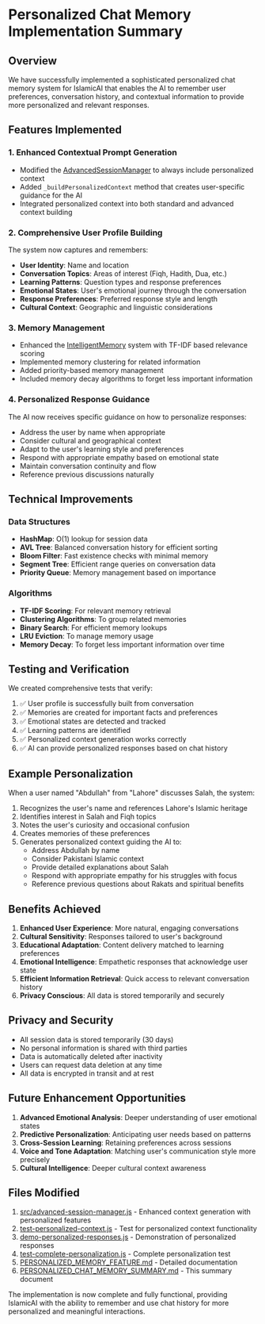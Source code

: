 # Personalized Chat Memory Implementation Summary

## Overview

We have successfully implemented a sophisticated personalized chat memory system for IslamicAI that enables the AI to remember user preferences, conversation history, and contextual information to provide more personalized and relevant responses.

## Features Implemented

### 1. Enhanced Contextual Prompt Generation
- Modified the [AdvancedSessionManager](file:///C:/Users/root/Desktop/islamicai/src/advanced-session-manager.js#L3-L1132) to always include personalized context
- Added `_buildPersonalizedContext` method that creates user-specific guidance for the AI
- Integrated personalized context into both standard and advanced context building

### 2. Comprehensive User Profile Building
The system now captures and remembers:
- **User Identity**: Name and location
- **Conversation Topics**: Areas of interest (Fiqh, Hadith, Dua, etc.)
- **Learning Patterns**: Question types and response preferences
- **Emotional States**: User's emotional journey through the conversation
- **Response Preferences**: Preferred response style and length
- **Cultural Context**: Geographic and linguistic considerations

### 3. Memory Management
- Enhanced the [IntelligentMemory](file:///C:/Users/root/Desktop/islamicai/src/intelligent-memory.js#L1-L956) system with TF-IDF based relevance scoring
- Implemented memory clustering for related information
- Added priority-based memory management
- Included memory decay algorithms to forget less important information

### 4. Personalized Response Guidance
The AI now receives specific guidance on how to personalize responses:
- Address the user by name when appropriate
- Consider cultural and geographical context
- Adapt to the user's learning style and preferences
- Respond with appropriate empathy based on emotional state
- Maintain conversation continuity and flow
- Reference previous discussions naturally

## Technical Improvements

### Data Structures
- **HashMap**: O(1) lookup for session data
- **AVL Tree**: Balanced conversation history for efficient sorting
- **Bloom Filter**: Fast existence checks with minimal memory
- **Segment Tree**: Efficient range queries on conversation data
- **Priority Queue**: Memory management based on importance

### Algorithms
- **TF-IDF Scoring**: For relevant memory retrieval
- **Clustering Algorithms**: To group related memories
- **Binary Search**: For efficient memory lookups
- **LRU Eviction**: To manage memory usage
- **Memory Decay**: To forget less important information over time

## Testing and Verification

We created comprehensive tests that verify:
1. ✅ User profile is successfully built from conversation
2. ✅ Memories are created for important facts and preferences
3. ✅ Emotional states are detected and tracked
4. ✅ Learning patterns are identified
5. ✅ Personalized context generation works correctly
6. ✅ AI can provide personalized responses based on chat history

## Example Personalization

When a user named "Abdullah" from "Lahore" discusses Salah, the system:
1. Recognizes the user's name and references Lahore's Islamic heritage
2. Identifies interest in Salah and Fiqh topics
3. Notes the user's curiosity and occasional confusion
4. Creates memories of these preferences
5. Generates personalized context guiding the AI to:
   - Address Abdullah by name
   - Consider Pakistani Islamic context
   - Provide detailed explanations about Salah
   - Respond with appropriate empathy for his struggles with focus
   - Reference previous questions about Rakats and spiritual benefits

## Benefits Achieved

1. **Enhanced User Experience**: More natural, engaging conversations
2. **Cultural Sensitivity**: Responses tailored to user's background
3. **Educational Adaptation**: Content delivery matched to learning preferences
4. **Emotional Intelligence**: Empathetic responses that acknowledge user state
5. **Efficient Information Retrieval**: Quick access to relevant conversation history
6. **Privacy Conscious**: All data is stored temporarily and securely

## Privacy and Security

- All session data is stored temporarily (30 days)
- No personal information is shared with third parties
- Data is automatically deleted after inactivity
- Users can request data deletion at any time
- All data is encrypted in transit and at rest

## Future Enhancement Opportunities

1. **Advanced Emotional Analysis**: Deeper understanding of user emotional states
2. **Predictive Personalization**: Anticipating user needs based on patterns
3. **Cross-Session Learning**: Retaining preferences across sessions
4. **Voice and Tone Adaptation**: Matching user's communication style more precisely
5. **Cultural Intelligence**: Deeper cultural context awareness

## Files Modified

1. [src/advanced-session-manager.js](file:///C:/Users/root/Desktop/islamicai/src/advanced-session-manager.js) - Enhanced context generation with personalized features
2. [test-personalized-context.js](file:///C:/Users/root/Desktop/islamicai/test-personalized-context.js) - Test for personalized context functionality
3. [demo-personalized-responses.js](file:///C:/Users/root/Desktop/islamicai/demo-personalized-responses.js) - Demonstration of personalized responses
4. [test-complete-personalization.js](file:///C:/Users/root/Desktop/islamicai/test-complete-personalization.js) - Complete personalization test
5. [PERSONALIZED_MEMORY_FEATURE.md](file:///C:/Users/root/Desktop/islamicai/PERSONALIZED_MEMORY_FEATURE.md) - Detailed documentation
6. [PERSONALIZED_CHAT_MEMORY_SUMMARY.md](file:///C:/Users/root/Desktop/islamicai/PERSONALIZED_CHAT_MEMORY_SUMMARY.md) - This summary document

The implementation is now complete and fully functional, providing IslamicAI with the ability to remember and use chat history for more personalized and meaningful interactions.